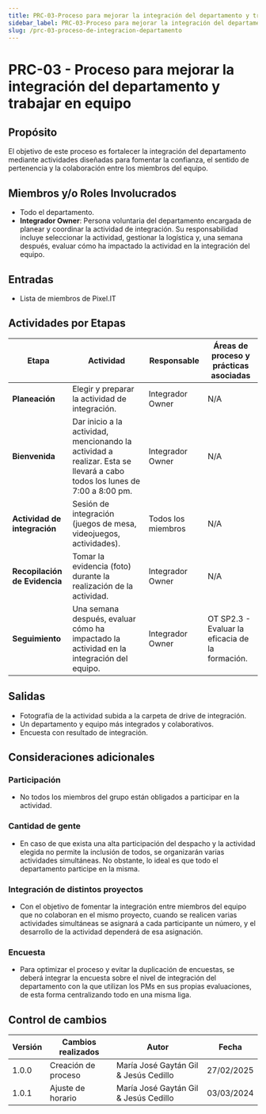 ```yaml
---
title: PRC-03-Proceso para mejorar la integración del departamento y trabajar en equipo
sidebar_label: PRC-03-Proceso para mejorar la integración del departamento y trabajar en equipo
slug: /prc-03-proceso-de-integracion-departamento
---
```

# PRC-03 - Proceso para mejorar la integración del departamento y trabajar en equipo

## Propósito​
El objetivo de este proceso es fortalecer la integración del departamento mediante actividades diseñadas para fomentar la confianza, el sentido de pertenencia y la colaboración entre los miembros del equipo.

## Miembros y/o Roles Involucrados​
- Todo el departamento.
- **Integrador Owner**:
Persona voluntaria del departamento encargada de planear y coordinar la actividad de integración. Su responsabilidad incluye seleccionar la actividad, gestionar la logística y, una semana después, evaluar cómo ha impactado la actividad en la integración del equipo.

## Entradas​
- Lista de miembros de Pixel.IT

## Actividades por Etapas​

| Etapa | Actividad | Responsable | Áreas de proceso y prácticas asociadas |
|-------|----------|-------------|------------------------------------------|
| **Planeación** | Elegir y preparar la actividad de integración. | Integrador Owner | N/A |
| **Bienvenida** | Dar inicio a la actividad, mencionando la actividad a realizar. Esta se llevará a cabo todos los lunes de 7:00 a 8:00 pm. | Integrador Owner | N/A |
| **Actividad de integración** | Sesión de integración (juegos de mesa, videojuegos, actividades). | Todos los miembros | N/A |
| **Recopilación de Evidencia** | Tomar la evidencia (foto) durante la realización de la actividad. | Integrador Owner | N/A |
| **Seguimiento** | Una semana después, evaluar cómo ha impactado la actividad en la integración del equipo. | Integrador Owner | OT SP2.3 - Evaluar la eficacia de la formación. |

## Salidas​
- Fotografía de la actividad subida a la carpeta de drive de integración.
- Un departamento y equipo más integrados y colaborativos.
- Encuesta con resultado de integración.

## Consideraciones adicionales

### Participación
- No todos los miembros del grupo están obligados a participar en la actividad.

### Cantidad de gente
- En caso de que exista una alta participación del despacho y la actividad elegida no permite la inclusión de todos, se organizarán varias actividades simultáneas. No obstante, lo ideal es que todo el departamento participe en la misma.

### Integración de distintos proyectos
- Con el objetivo de fomentar la integración entre miembros del equipo que no colaboran en el mismo proyecto, cuando se realicen varias actividades simultáneas se asignará a cada participante un número, y el desarrollo de la actividad dependerá de esa asignación.

### Encuesta
- Para optimizar el proceso y evitar la duplicación de encuestas, se deberá integrar la encuesta sobre el nivel de integración del departamento con la que utilizan los PMs en sus propias evaluaciones, de esta forma centralizando todo en una misma liga. 

## Control de cambios​

| Versión | Cambios realizados | Autor | Fecha |
|---------|-------------------|-------|--------|
| 1.0.0 | Creación de proceso | María José Gaytán Gil & Jesús Cedillo | 27/02/2025 |
| 1.0.1 | Ajuste de horario | María José Gaytán Gil & Jesús Cedillo | 03/03/2024 |
